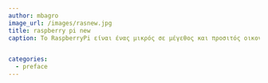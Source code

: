 ```yaml
---
author: mbagro
image_url: /images/rasnew.jpg
title: raspberry pi new
caption: To RaspberryPi είναι ένας μικρός σε μέγεθος και προσιτός οικονομικά υπολογιστής, με έμφαση στην εκμάθηση προγραμματισμού από νέους χρήστες 


categories:
  - preface
---
```

